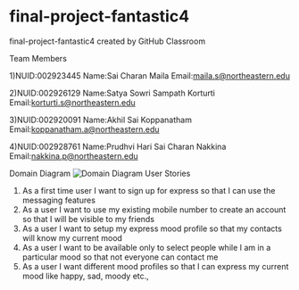 # final-project-fantastic4
final-project-fantastic4 created by GitHub Classroom


Team Members

1)NUID:002923445 Name:Sai Charan Maila Email:maila.s@northeastern.edu

2)NUID:002926129 Name:Satya Sowri Sampath Korturti Email:korturti.s@northeastern.edu

3)NUID:002920091 Name:Akhil Sai Koppanatham Email:koppanatham.a@northeastern.edu

4)NUID:002928761 Name:Prudhvi Hari Sai Charan Nakkina Email:nakkina.p@northeastern.edu

Domain Diagram
![Domain Diagram](https://user-images.githubusercontent.com/98078922/160919688-58ccfc3b-c196-4c09-b205-8836e338bf37.jpeg)
User Stories
1. As a first time user I want to sign up for express so that I can use the messaging features
2. As a user I want to use my existing mobile number to create an account so that I will be visible to my friends
3. As a user I want to setup my express mood profile so that my contacts will know my current mood
4. As a user I want to be available only to select people while I am in a particular mood so that not everyone can contact me
5. As a user I want different mood profiles so that I can express my current mood like happy, sad, moody etc.,

